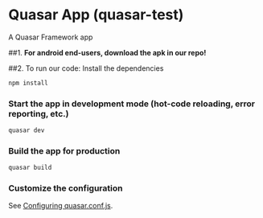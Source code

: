 # Quasar App (quasar-test)

A Quasar Framework app

##1. **For android end-users, download the apk in our repo!**

##2. To run our code: Install the dependencies
```bash
npm install
```

### Start the app in development mode (hot-code reloading, error reporting, etc.)
```bash
quasar dev
```


### Build the app for production
```bash
quasar build
```

### Customize the configuration
See [Configuring quasar.conf.js](https://v1.quasar.dev/quasar-cli/quasar-conf-js).
